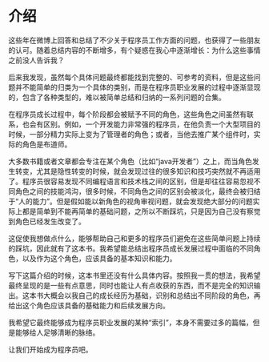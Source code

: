 # 介绍

这些年在微博上回答和总结了不少关于程序员工作方面的问题，也获得了一些朋友的认可。随着总结内容的不断增多，有个疑惑在我心中逐渐增长：为什么这些事情之前没人告诉我？

后来我发现，虽然每个具体问题最终都能找到完整的、可参考的资料，但是这些问题并不能简单的归类为一个具体的类别，而是在程序员职业发展的过程中逐渐显现的，包含了各种类型的，难以被简单总结和归纳的一系列问题的合集。

在程序员成长过程中，每个阶段都会被赋予不同的角色，这些角色之间虽然有联系，也会有区别。例如，一个开发能力非常强的程序员，在他负责一个大型项目的时候，一部分精力实际上变为了管理者的角色；或者，当他去推广某个组件时，实际的角色是布道师。

大多数书籍或者文章都会专注在某个角色（比如“java开发者”）之上，而当角色发生转变，尤其是隐性转变的时候，就会发现过往的很多知识和技巧突然就不再适用了。程序员很容易发现不同编程语言和技术栈之间的区别，但是却往往容易忽视不同角色之间的技能鸿沟，很多时候，不同角色之间的区别会被淡化，最终会被归结于“人的能力”。但是假如能以新角色的视角审视问题，就会发现绝大部分的问题实际上都是简单到不能再简单的基础问题，之所以不断踩坑，只是因为自己没有察觉到角色已经发生改变了。

这促使我想做点什么，能够帮助自己和更多的程序员们避免在这些简单问题上持续的踩坑，因此就有了这本书。我希望能总结出程序员成长发展过程中面临的不同角色，以及作为这个角色，应该具备的基本知识和能力。

写下这篇介绍的时候，这本书里还没有什么具体内容。按照我一贯的想法，我希望最终呈现的是一些有点意思，同时也能让人有点收获的东西，而不是完全的知识输出。这本书大概会以我自己的成长经历为基础，识别和总结出不同阶段的角色，再给出这个角色应该具备的基础能力和后续发展方向。

我希望它最终能够成为程序员职业发展的某种“索引”，本身不需要过多的篇幅，但是能够给人足够清晰的脉络。

让我们开始成为程序员吧。
